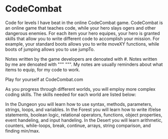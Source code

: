 # CodeCombat
Code for levels I have beat in the online CodeCombat game. 
CodeCombat is an online game that teaches code, while your hero slays ogers and other dangerous enemies.
For each item your hero equipes, your hero is granted skills that allow you to write different code to accomplish your mission. 
For example, your standard boots allows you to write moveXY functions, while boots of jumping allows you to use jumpTo.

Notes written by the game developers are denoated with #. 
Notes written by me are denoated with """ """. 
My notes are usually reminders about what items to equip, for my code to work. 

Play for yourself at CodeCombat.com 

As you progress through different worlds, you will employ more complex coding skills. The skills needed for each world are listed below: 

In the Dungeon you will learn how to use syntax, methods, parameters, strings, loops, and variables. 
In the Forest you will learn how to write if/else statements, boolean logic, relational operators, functions, object properties, event handeling, and input handeling. 
In the Desert you will learn arithmetic, counters, while-loops, break, continue, arrays, string comparison, and finding min/max. 
